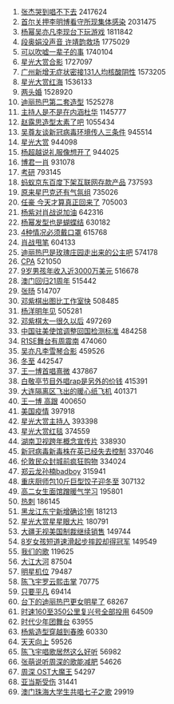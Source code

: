 1. [张杰哭到唱不下去](https://s.weibo.com/weibo?q=%E5%BC%A0%E6%9D%B0%E5%93%AD%E5%88%B0%E5%94%B1%E4%B8%8D%E4%B8%8B%E5%8E%BB&Refer=top) 2417624
1. [首尔关押李明博看守所现集体感染](https://s.weibo.com/weibo?q=%23%E9%A6%96%E5%B0%94%E5%85%B3%E6%8A%BC%E6%9D%8E%E6%98%8E%E5%8D%9A%E7%9C%8B%E5%AE%88%E6%89%80%E7%8E%B0%E9%9B%86%E4%BD%93%E6%84%9F%E6%9F%93%23&Refer=top) 2031475
1. [杨幂吴亦凡李现台下玩游戏](https://s.weibo.com/weibo?q=%23%E6%9D%A8%E5%B9%82%E5%90%B4%E4%BA%A6%E5%87%A1%E6%9D%8E%E7%8E%B0%E5%8F%B0%E4%B8%8B%E7%8E%A9%E6%B8%B8%E6%88%8F%23&Refer=top) 1811842
1. [段奥娟没声音 许靖韵救场](https://s.weibo.com/weibo?q=%E6%AE%B5%E5%A5%A5%E5%A8%9F%E6%B2%A1%E5%A3%B0%E9%9F%B3%20%E8%AE%B8%E9%9D%96%E9%9F%B5%E6%95%91%E5%9C%BA&Refer=top) 1775029
1. [可以吹嘘一辈子的事](https://s.weibo.com/weibo?q=%23%E5%8F%AF%E4%BB%A5%E5%90%B9%E5%98%98%E4%B8%80%E8%BE%88%E5%AD%90%E7%9A%84%E4%BA%8B%23&Refer=top) 1740104
1. [星光大赏合影](https://s.weibo.com/weibo?q=%23%E6%98%9F%E5%85%89%E5%A4%A7%E8%B5%8F%E5%90%88%E5%BD%B1%23&Refer=top) 1727097
1. [广州新增无症状密接131人均核酸阴性](https://s.weibo.com/weibo?q=%23%E5%B9%BF%E5%B7%9E%E6%96%B0%E5%A2%9E%E6%97%A0%E7%97%87%E7%8A%B6%E5%AF%86%E6%8E%A5131%E4%BA%BA%E5%9D%87%E6%A0%B8%E9%85%B8%E9%98%B4%E6%80%A7%23&Refer=top) 1573205
1. [星光大赏红海](https://s.weibo.com/weibo?q=%23%E6%98%9F%E5%85%89%E5%A4%A7%E8%B5%8F%E7%BA%A2%E6%B5%B7%23&Refer=top) 1536133
1. [两头婚](https://s.weibo.com/weibo?q=%23%E4%B8%A4%E5%A4%B4%E5%A9%9A%23&Refer=top) 1528920
1. [迪丽热巴第二套造型](https://s.weibo.com/weibo?q=%23%E8%BF%AA%E4%B8%BD%E7%83%AD%E5%B7%B4%E7%AC%AC%E4%BA%8C%E5%A5%97%E9%80%A0%E5%9E%8B%23&Refer=top) 1525278
1. [主持人是不是在内涵杜华](https://s.weibo.com/weibo?q=%23%E4%B8%BB%E6%8C%81%E4%BA%BA%E6%98%AF%E4%B8%8D%E6%98%AF%E5%9C%A8%E5%86%85%E6%B6%B5%E6%9D%9C%E5%8D%8E%23&Refer=top) 1145777
1. [赵露思造型太素了吧](https://s.weibo.com/weibo?q=%23%E8%B5%B5%E9%9C%B2%E6%80%9D%E9%80%A0%E5%9E%8B%E5%A4%AA%E7%B4%A0%E4%BA%86%E5%90%A7%23&Refer=top) 1055434
1. [吴尊友谈新冠病毒环境传人三条件](https://s.weibo.com/weibo?q=%23%E5%90%B4%E5%B0%8A%E5%8F%8B%E8%B0%88%E6%96%B0%E5%86%A0%E7%97%85%E6%AF%92%E7%8E%AF%E5%A2%83%E4%BC%A0%E4%BA%BA%E4%B8%89%E6%9D%A1%E4%BB%B6%23&Refer=top) 945514
1. [星光大赏](https://s.weibo.com/weibo?q=%E6%98%9F%E5%85%89%E5%A4%A7%E8%B5%8F&Refer=top) 944098
1. [杨超越说礼服像想开了](https://s.weibo.com/weibo?q=%23%E6%9D%A8%E8%B6%85%E8%B6%8A%E8%AF%B4%E7%A4%BC%E6%9C%8D%E5%83%8F%E6%83%B3%E5%BC%80%E4%BA%86%23&Refer=top) 944025
1. [博君一肖](https://s.weibo.com/weibo?q=%E5%8D%9A%E5%90%9B%E4%B8%80%E8%82%96&Refer=top) 931078
1. [考研](https://s.weibo.com/weibo?q=%E8%80%83%E7%A0%94&Refer=top) 793145
1. [蚂蚁京东百度下架互联网存款产品](https://s.weibo.com/weibo?q=%23%E8%9A%82%E8%9A%81%E4%BA%AC%E4%B8%9C%E7%99%BE%E5%BA%A6%E4%B8%8B%E6%9E%B6%E4%BA%92%E8%81%94%E7%BD%91%E5%AD%98%E6%AC%BE%E4%BA%A7%E5%93%81%23&Refer=top) 737593
1. [原来星巴克还有气氛组](https://s.weibo.com/weibo?q=%23%E5%8E%9F%E6%9D%A5%E6%98%9F%E5%B7%B4%E5%85%8B%E8%BF%98%E6%9C%89%E6%B0%94%E6%B0%9B%E7%BB%84%23&Refer=top) 735026
1. [任豪 今天才算真正回来了](https://s.weibo.com/weibo?q=%E4%BB%BB%E8%B1%AA%20%E4%BB%8A%E5%A4%A9%E6%89%8D%E7%AE%97%E7%9C%9F%E6%AD%A3%E5%9B%9E%E6%9D%A5%E4%BA%86&Refer=top) 705003
1. [杨紫对肖战说加油](https://s.weibo.com/weibo?q=%23%E6%9D%A8%E7%B4%AB%E5%AF%B9%E8%82%96%E6%88%98%E8%AF%B4%E5%8A%A0%E6%B2%B9%23&Refer=top) 642316
1. [杨幂发型也是蝴蝶结](https://s.weibo.com/weibo?q=%23%E6%9D%A8%E5%B9%82%E5%8F%91%E5%9E%8B%E4%B9%9F%E6%98%AF%E8%9D%B4%E8%9D%B6%E7%BB%93%23&Refer=top) 630182
1. [4种情况必须戴口罩](https://s.weibo.com/weibo?q=%234%E7%A7%8D%E6%83%85%E5%86%B5%E5%BF%85%E9%A1%BB%E6%88%B4%E5%8F%A3%E7%BD%A9%23&Refer=top) 615768
1. [肖战甩笔](https://s.weibo.com/weibo?q=%23%E8%82%96%E6%88%98%E7%94%A9%E7%AC%94%23&Refer=top) 604133
1. [迪丽热巴是玫瑰庄园走出来的公主吧](https://s.weibo.com/weibo?q=%23%E8%BF%AA%E4%B8%BD%E7%83%AD%E5%B7%B4%E6%98%AF%E7%8E%AB%E7%91%B0%E5%BA%84%E5%9B%AD%E8%B5%B0%E5%87%BA%E6%9D%A5%E7%9A%84%E5%85%AC%E4%B8%BB%E5%90%A7%23&Refer=top) 574178
1. [CPA](https://s.weibo.com/weibo?q=CPA&Refer=top) 521050
1. [9岁男孩年收入近3000万美元](https://s.weibo.com/weibo?q=%239%E5%B2%81%E7%94%B7%E5%AD%A9%E5%B9%B4%E6%94%B6%E5%85%A5%E8%BF%913000%E4%B8%87%E7%BE%8E%E5%85%83%23&Refer=top) 516678
1. [澳门回归21周年](https://s.weibo.com/weibo?q=%23%E6%BE%B3%E9%97%A8%E5%9B%9E%E5%BD%9221%E5%91%A8%E5%B9%B4%23&Refer=top) 515442
1. [张旸](https://s.weibo.com/weibo?q=%E5%BC%A0%E6%97%B8&Refer=top) 514707
1. [邓紫棋出图比工作室快](https://s.weibo.com/weibo?q=%23%E9%82%93%E7%B4%AB%E6%A3%8B%E5%87%BA%E5%9B%BE%E6%AF%94%E5%B7%A5%E4%BD%9C%E5%AE%A4%E5%BF%AB%23&Refer=top) 508485
1. [杨洋明年见](https://s.weibo.com/weibo?q=%E6%9D%A8%E6%B4%8B%E6%98%8E%E5%B9%B4%E8%A7%81&Refer=top) 505281
1. [邓紫棋太一很久以后](https://s.weibo.com/weibo?q=%23%E9%82%93%E7%B4%AB%E6%A3%8B%E5%A4%AA%E4%B8%80%E5%BE%88%E4%B9%85%E4%BB%A5%E5%90%8E%23&Refer=top) 497269
1. [中国驻美使馆调整回国检测标准](https://s.weibo.com/weibo?q=%23%E4%B8%AD%E5%9B%BD%E9%A9%BB%E7%BE%8E%E4%BD%BF%E9%A6%86%E8%B0%83%E6%95%B4%E5%9B%9E%E5%9B%BD%E6%A3%80%E6%B5%8B%E6%A0%87%E5%87%86%23&Refer=top) 484258
1. [R1SE舞台有周震南](https://s.weibo.com/weibo?q=%23R1SE%E8%88%9E%E5%8F%B0%E6%9C%89%E5%91%A8%E9%9C%87%E5%8D%97%23&Refer=top) 474060
1. [吴亦凡李雪琴合影](https://s.weibo.com/weibo?q=%23%E5%90%B4%E4%BA%A6%E5%87%A1%E6%9D%8E%E9%9B%AA%E7%90%B4%E5%90%88%E5%BD%B1%23&Refer=top) 459526
1. [冬至](https://s.weibo.com/weibo?q=%E5%86%AC%E8%87%B3&Refer=top) 442547
1. [王一博首唱熹微](https://s.weibo.com/weibo?q=%23%E7%8E%8B%E4%B8%80%E5%8D%9A%E9%A6%96%E5%94%B1%E7%86%B9%E5%BE%AE%23&Refer=top) 437867
1. [白敬亭节目外唱rap是另外的价钱](https://s.weibo.com/weibo?q=%23%E7%99%BD%E6%95%AC%E4%BA%AD%E8%8A%82%E7%9B%AE%E5%A4%96%E5%94%B1rap%E6%98%AF%E5%8F%A6%E5%A4%96%E7%9A%84%E4%BB%B7%E9%92%B1%23&Refer=top) 415391
1. [大连隔离区飞出的暖心纸飞机](https://s.weibo.com/weibo?q=%23%E5%A4%A7%E8%BF%9E%E9%9A%94%E7%A6%BB%E5%8C%BA%E9%A3%9E%E5%87%BA%E7%9A%84%E6%9A%96%E5%BF%83%E7%BA%B8%E9%A3%9E%E6%9C%BA%23&Refer=top) 401371
1. [王一博 高跟](https://s.weibo.com/weibo?q=%E7%8E%8B%E4%B8%80%E5%8D%9A%20%E9%AB%98%E8%B7%9F&Refer=top) 400650
1. [美国疫情](https://s.weibo.com/weibo?q=%E7%BE%8E%E5%9B%BD%E7%96%AB%E6%83%85&Refer=top) 397918
1. [星光大赏主持人](https://s.weibo.com/weibo?q=%E6%98%9F%E5%85%89%E5%A4%A7%E8%B5%8F%E4%B8%BB%E6%8C%81%E4%BA%BA&Refer=top) 393398
1. [星光大赏红毯](https://s.weibo.com/weibo?q=%23%E6%98%9F%E5%85%89%E5%A4%A7%E8%B5%8F%E7%BA%A2%E6%AF%AF%23&Refer=top) 374559
1. [湖南卫视跨年概念宣传片](https://s.weibo.com/weibo?q=%23%E6%B9%96%E5%8D%97%E5%8D%AB%E8%A7%86%E8%B7%A8%E5%B9%B4%E6%A6%82%E5%BF%B5%E5%AE%A3%E4%BC%A0%E7%89%87%23&Refer=top) 338930
1. [新冠病毒新毒株在英已经失去控制](https://s.weibo.com/weibo?q=%23%E6%96%B0%E5%86%A0%E7%97%85%E6%AF%92%E6%96%B0%E6%AF%92%E6%A0%AA%E5%9C%A8%E8%8B%B1%E5%B7%B2%E7%BB%8F%E5%A4%B1%E5%8E%BB%E6%8E%A7%E5%88%B6%23&Refer=top) 337046
1. [伦敦民众封城前疯狂购物](https://s.weibo.com/weibo?q=%E4%BC%A6%E6%95%A6%E6%B0%91%E4%BC%97%E5%B0%81%E5%9F%8E%E5%89%8D%E7%96%AF%E7%8B%82%E8%B4%AD%E7%89%A9&Refer=top) 334024
1. [郑云龙孙楠badboy](https://s.weibo.com/weibo?q=%23%E9%83%91%E4%BA%91%E9%BE%99%E5%AD%99%E6%A5%A0badboy%23&Refer=top) 315941
1. [重庆厨师包10斤巨型饺子迎冬至](https://s.weibo.com/weibo?q=%E9%87%8D%E5%BA%86%E5%8E%A8%E5%B8%88%E5%8C%8510%E6%96%A4%E5%B7%A8%E5%9E%8B%E9%A5%BA%E5%AD%90%E8%BF%8E%E5%86%AC%E8%87%B3&Refer=top) 307132
1. [高二女生面馆蹭暖气学习](https://s.weibo.com/weibo?q=%23%E9%AB%98%E4%BA%8C%E5%A5%B3%E7%94%9F%E9%9D%A2%E9%A6%86%E8%B9%AD%E6%9A%96%E6%B0%94%E5%AD%A6%E4%B9%A0%23&Refer=top) 195801
1. [热刺](https://s.weibo.com/weibo?q=%E7%83%AD%E5%88%BA&Refer=top) 186145
1. [黑龙江东宁新增确诊1例](https://s.weibo.com/weibo?q=%23%E9%BB%91%E9%BE%99%E6%B1%9F%E4%B8%9C%E5%AE%81%E6%96%B0%E5%A2%9E%E7%A1%AE%E8%AF%8A1%E4%BE%8B%23&Refer=top) 181213
1. [星光大赏星星眼大片](https://s.weibo.com/weibo?q=%23%E6%98%9F%E5%85%89%E5%A4%A7%E8%B5%8F%E6%98%9F%E6%98%9F%E7%9C%BC%E5%A4%A7%E7%89%87%23&Refer=top) 180791
1. [大疆无视美国制裁继续销售](https://s.weibo.com/weibo?q=%E5%A4%A7%E7%96%86%E6%97%A0%E8%A7%86%E7%BE%8E%E5%9B%BD%E5%88%B6%E8%A3%81%E7%BB%A7%E7%BB%AD%E9%94%80%E5%94%AE&Refer=top) 149744
1. [8岁女孩短道速滑起步摔跤却得冠军](https://s.weibo.com/weibo?q=%238%E5%B2%81%E5%A5%B3%E5%AD%A9%E7%9F%AD%E9%81%93%E9%80%9F%E6%BB%91%E8%B5%B7%E6%AD%A5%E6%91%94%E8%B7%A4%E5%8D%B4%E5%BE%97%E5%86%A0%E5%86%9B%23&Refer=top) 149549
1. [我们的歌](https://s.weibo.com/weibo?q=%E6%88%91%E4%BB%AC%E7%9A%84%E6%AD%8C&Refer=top) 119625
1. [大江大河](https://s.weibo.com/weibo?q=%E5%A4%A7%E6%B1%9F%E5%A4%A7%E6%B2%B3&Refer=top) 87504
1. [明星机位](https://s.weibo.com/weibo?q=%E6%98%8E%E6%98%9F%E6%9C%BA%E4%BD%8D&Refer=top) 79487
1. [陈飞宇罗云熙击掌](https://s.weibo.com/weibo?q=%E9%99%88%E9%A3%9E%E5%AE%87%E7%BD%97%E4%BA%91%E7%86%99%E5%87%BB%E6%8E%8C&Refer=top) 70775
1. [只要平凡](https://s.weibo.com/weibo?q=%E5%8F%AA%E8%A6%81%E5%B9%B3%E5%87%A1&Refer=top) 69414
1. [台下的迪丽热巴更女明星了](https://s.weibo.com/weibo?q=%E5%8F%B0%E4%B8%8B%E7%9A%84%E8%BF%AA%E4%B8%BD%E7%83%AD%E5%B7%B4%E6%9B%B4%E5%A5%B3%E6%98%8E%E6%98%9F%E4%BA%86&Refer=top) 68267
1. [时速160至350公里复兴号全部投用](https://s.weibo.com/weibo?q=%23%E6%97%B6%E9%80%9F160%E8%87%B3350%E5%85%AC%E9%87%8C%E5%A4%8D%E5%85%B4%E5%8F%B7%E5%85%A8%E9%83%A8%E6%8A%95%E7%94%A8%23&Refer=top) 64509
1. [时代少年团舞台](https://s.weibo.com/weibo?q=%23%E6%97%B6%E4%BB%A3%E5%B0%91%E5%B9%B4%E5%9B%A2%E8%88%9E%E5%8F%B0%23&Refer=top) 63955
1. [杨紫造型穿越到春晚](https://s.weibo.com/weibo?q=%E6%9D%A8%E7%B4%AB%E9%80%A0%E5%9E%8B%E7%A9%BF%E8%B6%8A%E5%88%B0%E6%98%A5%E6%99%9A&Refer=top) 60330
1. [天天向上](https://s.weibo.com/weibo?q=%E5%A4%A9%E5%A4%A9%E5%90%91%E4%B8%8A&Refer=top) 59526
1. [陈飞宇唱歌居然这么好听](https://s.weibo.com/weibo?q=%23%E9%99%88%E9%A3%9E%E5%AE%87%E5%94%B1%E6%AD%8C%E5%B1%85%E7%84%B6%E8%BF%99%E4%B9%88%E5%A5%BD%E5%90%AC%23&Refer=top) 56982
1. [张萌说听周深的歌能减肥](https://s.weibo.com/weibo?q=%23%E5%BC%A0%E8%90%8C%E8%AF%B4%E5%90%AC%E5%91%A8%E6%B7%B1%E7%9A%84%E6%AD%8C%E8%83%BD%E5%87%8F%E8%82%A5%23&Refer=top) 54626
1. [周深 OST大魔王](https://s.weibo.com/weibo?q=%E5%91%A8%E6%B7%B1%20OST%E5%A4%A7%E9%AD%94%E7%8E%8B&Refer=top) 54297
1. [亚当斯受伤](https://s.weibo.com/weibo?q=%E4%BA%9A%E5%BD%93%E6%96%AF%E5%8F%97%E4%BC%A4&Refer=top) 31441
1. [澳门珠海大学生共唱七子之歌](https://s.weibo.com/weibo?q=%23%E6%BE%B3%E9%97%A8%E7%8F%A0%E6%B5%B7%E5%A4%A7%E5%AD%A6%E7%94%9F%E5%85%B1%E5%94%B1%E4%B8%83%E5%AD%90%E4%B9%8B%E6%AD%8C%23&Refer=top) 29919